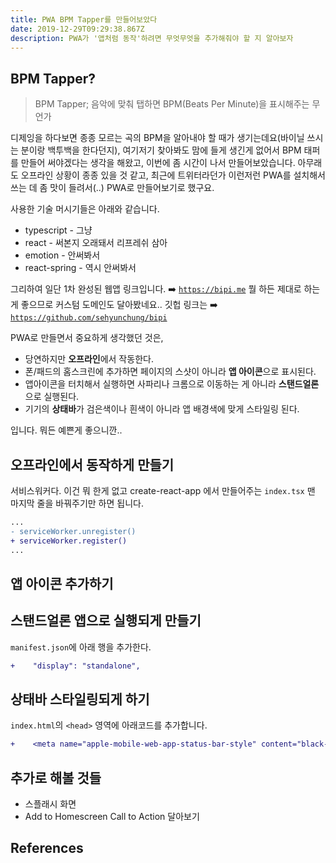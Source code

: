 ```yaml
---
title: PWA BPM Tapper를 만들어보았다
date: 2019-12-29T09:29:38.867Z
description: PWA가 '앱처럼 동작'하려면 무엇무엇을 추가해줘야 할 지 알아보자
---
```

## **BPM Tapper?**  
> BPM Tapper; 음악에 맞춰 탭하면 BPM(Beats Per Minute)을 표시해주는 무언가

디제잉을 하다보면 종종 모르는 곡의 BPM을 알아내야 할 때가 생기는데요(바이닐 쓰시는 분이랑 백투백을 한다던지), 여기저기 찾아봐도 맘에 들게 생긴게 없어서 BPM 태퍼를 만들어 써야겠다는 생각을 해왔고, 이번에 좀 시간이 나서 만들어보았습니다. 아무래도 오프라인 상황이 종종 있을 것 같고, 최근에 트위터라던가 이런저런 PWA를 설치해서 쓰는 데 좀 맛이 들려서(..) PWA로 만들어보기로 했구요.

사용한 기술 머시기들은 아래와 같습니다.

- typescript - 그냥
- react - 써본지 오래돼서 리프레쉬 삼아
- emotion - 안써봐서
- react-spring - 역시 안써봐서

그리하여 일단 1차 완성된 웹앱 링크입니다. ➡️ [`https://bipi.me`](https://bipi.me) 뭘 하든 제대로 하는 게 좋으므로 커스텀 도메인도 달아봤네요..
깃헙 링크는 ➡️ [`https://github.com/sehyunchung/bipi`](https://github.com/sehyunchung/bipi)

PWA로 만들면서 중요하게 생각했던 것은,
- 당연하지만 **오프라인**에서 작동한다.
- 폰/패드의 홈스크린에 추가하면 페이지의 스샷이 아니라 **앱 아이콘**으로 표시된다.
- 앱아이콘을 터치해서 실행하면 사파리나 크롬으로 이동하는 게 아니라 **스탠드얼론**으로 실행된다.
- 기기의 **상태바**가 검은색이나 흰색이 아니라 앱 배경색에 맞게 스타일링 된다.

입니다. 뭐든 예쁜게 좋으니깐..

## 오프라인에서 동작하게 만들기
서비스워커다. 이건 뭐 한게 없고 create-react-app 에서 만들어주는 `index.tsx` 맨 마지막 줄을 바꿔주기만 하면 됩니다.
```diff
...
- serviceWorker.unregister()
+ serviceWorker.register()
...
```

## 앱 아이콘 추가하기
## 스탠드얼론 앱으로 실행되게 만들기
`manifest.json`에 아래 행을 추가한다.
```diff
+    "display": "standalone",
```
## 상태바 스타일링되게 하기
`index.html`의 `<head>` 영역에 아래코드를 추가합니다.
```diff
+    <meta name="apple-mobile-web-app-status-bar-style" content="black-translucent" />
```
## 추가로 해볼 것들
- 스플래시 화면
- Add to Homescreen Call to Action 달아보기

## References
